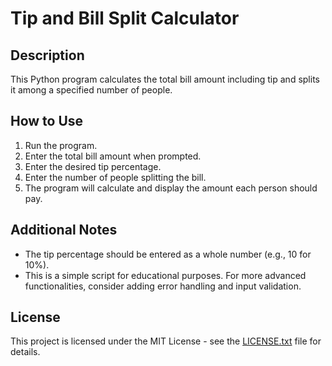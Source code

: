 # Tip and Bill Split Calculator

## Description
This Python program calculates the total bill amount including tip and splits it among a specified number of people.

## How to Use
1. Run the program.
2. Enter the total bill amount when prompted.
3. Enter the desired tip percentage.
4. Enter the number of people splitting the bill.
5. The program will calculate and display the amount each person should pay.

## Additional Notes
- The tip percentage should be entered as a whole number (e.g., 10 for 10%).
- This is a simple script for educational purposes. For more advanced functionalities, consider adding error handling and input validation.

## License
This project is licensed under the MIT License - see the [LICENSE.txt](LICENSE.txt) file for details.
